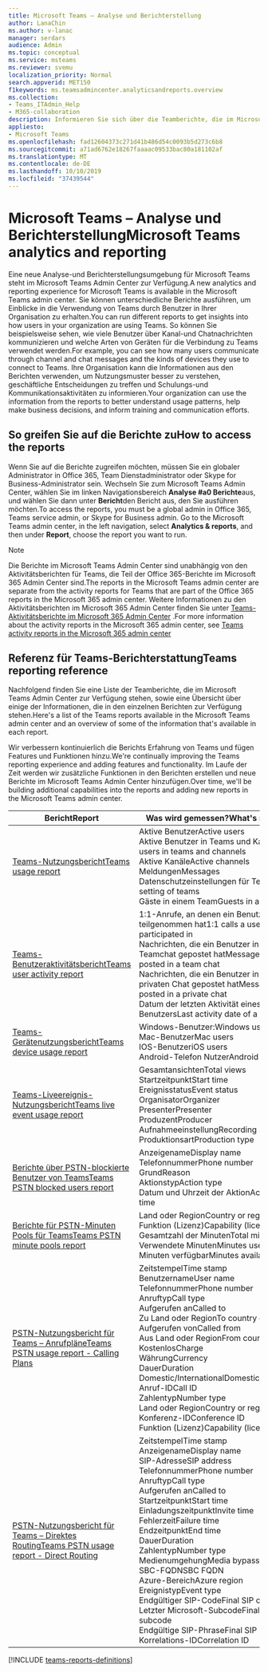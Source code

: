 ```yaml
---
title: Microsoft Teams – Analyse und Berichterstellung
author: LanaChin
ms.author: v-lanac
manager: serdars
audience: Admin
ms.topic: conceptual
ms.service: msteams
ms.reviewer: svemu
localization_priority: Normal
search.appverid: MET150
f1keywords: ms.teamsadmincenter.analyticsandreports.overview
ms.collection:
- Teams_ITAdmin_Help
- M365-collaboration
description: Informieren Sie sich über die Teamberichte, die im Microsoft Teams Admin Center zur Verfügung stehen.
appliesto:
- Microsoft Teams
ms.openlocfilehash: fad12604373c271d41b486d54c0093b5d273c6b8
ms.sourcegitcommit: a71ad6762e18267faaaac09533bac80a181102af
ms.translationtype: MT
ms.contentlocale: de-DE
ms.lasthandoff: 10/10/2019
ms.locfileid: "37439544"
---
```

# <a name="microsoft-teams-analytics-and-reporting"></a><span data-ttu-id="189f6-103">Microsoft Teams – Analyse und Berichterstellung</span><span class="sxs-lookup"><span data-stu-id="189f6-103">Microsoft Teams analytics and reporting</span></span>

<span data-ttu-id="189f6-104">Eine neue Analyse-und Berichterstellungsumgebung für Microsoft Teams steht im Microsoft Teams Admin Center zur Verfügung.</span><span class="sxs-lookup"><span data-stu-id="189f6-104">A new analytics and reporting experience for Microsoft Teams is available in the Microsoft Teams admin center.</span></span> <span data-ttu-id="189f6-105">Sie können unterschiedliche Berichte ausführen, um Einblicke in die Verwendung von Teams durch Benutzer in Ihrer Organisation zu erhalten.</span><span class="sxs-lookup"><span data-stu-id="189f6-105">You can run different reports to get insights into how users in your organization are using Teams.</span></span> <span data-ttu-id="189f6-106">So können Sie beispielsweise sehen, wie viele Benutzer über Kanal-und Chatnachrichten kommunizieren und welche Arten von Geräten für die Verbindung zu Teams verwendet werden.</span><span class="sxs-lookup"><span data-stu-id="189f6-106">For example, you can see how many users communicate through channel and chat messages and the kinds of devices they use to connect to Teams.</span></span> <span data-ttu-id="189f6-107">Ihre Organisation kann die Informationen aus den Berichten verwenden, um Nutzungsmuster besser zu verstehen, geschäftliche Entscheidungen zu treffen und Schulungs-und Kommunikationsaktivitäten zu informieren.</span><span class="sxs-lookup"><span data-stu-id="189f6-107">Your organization can use the information from the reports to better understand usage patterns, help make business decisions, and inform training and communication efforts.</span></span>

## <a name="how-to-access-the-reports"></a><span data-ttu-id="189f6-108">So greifen Sie auf die Berichte zu</span><span class="sxs-lookup"><span data-stu-id="189f6-108">How to access the reports</span></span>

<span data-ttu-id="189f6-109">Wenn Sie auf die Berichte zugreifen möchten, müssen Sie ein globaler Administrator in Office 365, Team Dienstadministrator oder Skype for Business-Administrator sein.  Wechseln Sie zum Microsoft Teams Admin Center, wählen Sie im linken Navigationsbereich **Analyse #a0 Berichte**aus, und wählen Sie dann unter **Bericht**den Bericht aus, den Sie ausführen möchten.</span><span class="sxs-lookup"><span data-stu-id="189f6-109">To access the reports, you must be a global admin in Office 365, Teams service admin, or Skype for Business admin.  Go to the Microsoft Teams admin center, in the left navigation, select **Analytics & reports**, and then under **Report**, choose the report you want to run.</span></span>

> [!NOTE]
> <span data-ttu-id="189f6-110">Die Berichte im Microsoft Teams Admin Center sind unabhängig von den Aktivitätsberichten für Teams, die Teil der Office 365-Berichte im Microsoft 365 Admin Center sind.</span><span class="sxs-lookup"><span data-stu-id="189f6-110">The reports in the Microsoft Teams admin center are separate from the activity reports for Teams that are part of the Office 365 reports in the Microsoft 365 admin center.</span></span> <span data-ttu-id="189f6-111">Weitere Informationen zu den Aktivitätsberichten im Microsoft 365 Admin Center finden Sie unter [Teams-Aktivitätsberichte im Microsoft 365 Admin Center](../teams-activity-reports.md) .</span><span class="sxs-lookup"><span data-stu-id="189f6-111">For more information about the activity reports in the Microsoft 365 admin center, see [Teams activity reports in the Microsoft 365 admin center](../teams-activity-reports.md)</span></span>

## <a name="teams-reporting-reference"></a><span data-ttu-id="189f6-112">Referenz für Teams-Berichterstattung</span><span class="sxs-lookup"><span data-stu-id="189f6-112">Teams reporting reference</span></span>

<span data-ttu-id="189f6-113">Nachfolgend finden Sie eine Liste der Teamberichte, die im Microsoft Teams Admin Center zur Verfügung stehen, sowie eine Übersicht über einige der Informationen, die in den einzelnen Berichten zur Verfügung stehen.</span><span class="sxs-lookup"><span data-stu-id="189f6-113">Here's a list of the Teams reports available in the Microsoft Teams admin center and an overview of some of the information that's available in each report.</span></span>

<span data-ttu-id="189f6-114">Wir verbessern kontinuierlich die Berichts Erfahrung von Teams und fügen Features und Funktionen hinzu.</span><span class="sxs-lookup"><span data-stu-id="189f6-114">We're continually improving the Teams reporting experience and adding features and functionality.</span></span> <span data-ttu-id="189f6-115">Im Laufe der Zeit werden wir zusätzliche Funktionen in den Berichten erstellen und neue Berichte im Microsoft Teams Admin Center hinzufügen.</span><span class="sxs-lookup"><span data-stu-id="189f6-115">Over time, we'll be building additional capabilities into the reports and adding new reports in the Microsoft Teams admin center.</span></span>

|<span data-ttu-id="189f6-116">Bericht</span><span class="sxs-lookup"><span data-stu-id="189f6-116">Report</span></span>  |<span data-ttu-id="189f6-117">Was wird gemessen?</span><span class="sxs-lookup"><span data-stu-id="189f6-117">What's measured?</span></span> |
|---------|---------|
|[<span data-ttu-id="189f6-118">Teams-Nutzungsbericht</span><span class="sxs-lookup"><span data-stu-id="189f6-118">Teams usage report</span></span>](teams-usage-report.md)  |  <span data-ttu-id="189f6-119">Aktive Benutzer</span><span class="sxs-lookup"><span data-stu-id="189f6-119">Active users</span></span><br/><span data-ttu-id="189f6-120">Aktive Benutzer in Teams und Kanälen</span><span class="sxs-lookup"><span data-stu-id="189f6-120">Active users in teams and channels</span></span><br/><span data-ttu-id="189f6-121">Aktive Kanäle</span><span class="sxs-lookup"><span data-stu-id="189f6-121">Active channels</span></span><br/><span data-ttu-id="189f6-122">Meldungen</span><span class="sxs-lookup"><span data-stu-id="189f6-122">Messages</span></span><br/><span data-ttu-id="189f6-123">Datenschutzeinstellungen für Teams</span><span class="sxs-lookup"><span data-stu-id="189f6-123">Privacy setting of  teams</span></span><br/><span data-ttu-id="189f6-124">Gäste in einem Team</span><span class="sxs-lookup"><span data-stu-id="189f6-124">Guests in a team</span></span>   |
|[<span data-ttu-id="189f6-125">Teams-Benutzeraktivitätsbericht</span><span class="sxs-lookup"><span data-stu-id="189f6-125">Teams user activity report</span></span>](user-activity-report.md)  |  <span data-ttu-id="189f6-126">1:1-Anrufe, an denen ein Benutzer teilgenommen hat</span><span class="sxs-lookup"><span data-stu-id="189f6-126">1:1 calls a user participated in</span></span><br/><span data-ttu-id="189f6-127">Nachrichten, die ein Benutzer in einem Teamchat gepostet hat</span><span class="sxs-lookup"><span data-stu-id="189f6-127">Messages a user posted in a team chat</span></span><br/><span data-ttu-id="189f6-128">Nachrichten, die ein Benutzer in einem privaten Chat gepostet hat</span><span class="sxs-lookup"><span data-stu-id="189f6-128">Messages a user posted in a private chat</span></span><br/><span data-ttu-id="189f6-129">Datum der letzten Aktivität eines Benutzers</span><span class="sxs-lookup"><span data-stu-id="189f6-129">Last activity date of a user</span></span>     |
|[<span data-ttu-id="189f6-130">Teams-Gerätenutzungsbericht</span><span class="sxs-lookup"><span data-stu-id="189f6-130">Teams device usage report</span></span>](device-usage-report.md)   |  <span data-ttu-id="189f6-131">Windows-Benutzer:</span><span class="sxs-lookup"><span data-stu-id="189f6-131">Windows users</span></span><br/><span data-ttu-id="189f6-132">Mac-Benutzer</span><span class="sxs-lookup"><span data-stu-id="189f6-132">Mac users</span></span><br/><span data-ttu-id="189f6-133">IOS-Benutzer</span><span class="sxs-lookup"><span data-stu-id="189f6-133">iOS users</span></span><br/><span data-ttu-id="189f6-134">Android-Telefon Nutzer</span><span class="sxs-lookup"><span data-stu-id="189f6-134">Android phone users</span></span>     |
|[<span data-ttu-id="189f6-135">Teams-Liveereignis-Nutzungsbericht</span><span class="sxs-lookup"><span data-stu-id="189f6-135">Teams live event usage report</span></span>](teams-live-event-usage-report.md)   |  <span data-ttu-id="189f6-136">Gesamtansichten</span><span class="sxs-lookup"><span data-stu-id="189f6-136">Total views</span></span><br><span data-ttu-id="189f6-137">Startzeitpunkt</span><span class="sxs-lookup"><span data-stu-id="189f6-137">Start time</span></span><br><span data-ttu-id="189f6-138">Ereignisstatus</span><span class="sxs-lookup"><span data-stu-id="189f6-138">Event status</span></span><br><span data-ttu-id="189f6-139">Organisator</span><span class="sxs-lookup"><span data-stu-id="189f6-139">Organizer</span></span><br><span data-ttu-id="189f6-140">Presenter</span><span class="sxs-lookup"><span data-stu-id="189f6-140">Presenter</span></span><br><span data-ttu-id="189f6-141">Produzent</span><span class="sxs-lookup"><span data-stu-id="189f6-141">Producer</span></span><br><span data-ttu-id="189f6-142">Aufnahmeeinstellung</span><span class="sxs-lookup"><span data-stu-id="189f6-142">Recording setting</span></span><br><span data-ttu-id="189f6-143">Produktionsart</span><span class="sxs-lookup"><span data-stu-id="189f6-143">Production type</span></span>    |
|[<span data-ttu-id="189f6-144">Berichte über PSTN-blockierte Benutzer von Teams</span><span class="sxs-lookup"><span data-stu-id="189f6-144">Teams PSTN blocked users report</span></span>](pstn-blocked-users-report.md)   |  <span data-ttu-id="189f6-145">Anzeigename</span><span class="sxs-lookup"><span data-stu-id="189f6-145">Display name</span></span><br><span data-ttu-id="189f6-146">Telefonnummer</span><span class="sxs-lookup"><span data-stu-id="189f6-146">Phone number</span></span><br><span data-ttu-id="189f6-147">Grund</span><span class="sxs-lookup"><span data-stu-id="189f6-147">Reason</span></span><br><span data-ttu-id="189f6-148">Aktionstyp</span><span class="sxs-lookup"><span data-stu-id="189f6-148">Action type</span></span><br><span data-ttu-id="189f6-149">Datum und Uhrzeit der Aktion</span><span class="sxs-lookup"><span data-stu-id="189f6-149">Action date and time</span></span>   |
|[<span data-ttu-id="189f6-150">Berichte für PSTN-Minuten Pools für Teams</span><span class="sxs-lookup"><span data-stu-id="189f6-150">Teams PSTN minute pools report</span></span>](pstn-minute-pools-report.md) |  <span data-ttu-id="189f6-151">Land oder Region</span><span class="sxs-lookup"><span data-stu-id="189f6-151">Country or region</span></span><br><span data-ttu-id="189f6-152">Funktion (Lizenz)</span><span class="sxs-lookup"><span data-stu-id="189f6-152">Capability (license)</span></span> <br><span data-ttu-id="189f6-153">Gesamtzahl der Minuten</span><span class="sxs-lookup"><span data-stu-id="189f6-153">Total minutes</span></span><br><span data-ttu-id="189f6-154">Verwendete Minuten</span><span class="sxs-lookup"><span data-stu-id="189f6-154">Minutes used</span></span><br><span data-ttu-id="189f6-155">Minuten verfügbar</span><span class="sxs-lookup"><span data-stu-id="189f6-155">Minutes available</span></span>|
|[<span data-ttu-id="189f6-156">PSTN-Nutzungsbericht für Teams – Anrufpläne</span><span class="sxs-lookup"><span data-stu-id="189f6-156">Teams PSTN usage report - Calling Plans</span></span>](pstn-usage-report.md#calling-plans)|  <span data-ttu-id="189f6-157">Zeitstempel</span><span class="sxs-lookup"><span data-stu-id="189f6-157">Time stamp</span></span><br><span data-ttu-id="189f6-158">Benutzername</span><span class="sxs-lookup"><span data-stu-id="189f6-158">User name</span></span><br><span data-ttu-id="189f6-159">Telefonnummer</span><span class="sxs-lookup"><span data-stu-id="189f6-159">Phone number</span></span><br><span data-ttu-id="189f6-160">Anruftyp</span><span class="sxs-lookup"><span data-stu-id="189f6-160">Call type</span></span> <br><span data-ttu-id="189f6-161">Aufgerufen an</span><span class="sxs-lookup"><span data-stu-id="189f6-161">Called to</span></span><br><span data-ttu-id="189f6-162">Zu Land oder Region</span><span class="sxs-lookup"><span data-stu-id="189f6-162">To country or region</span></span> <br><span data-ttu-id="189f6-163">Aufgerufen von</span><span class="sxs-lookup"><span data-stu-id="189f6-163">Called from</span></span> <br><span data-ttu-id="189f6-164">Aus Land oder Region</span><span class="sxs-lookup"><span data-stu-id="189f6-164">From country or region</span></span><br><span data-ttu-id="189f6-165">Kostenlos</span><span class="sxs-lookup"><span data-stu-id="189f6-165">Charge</span></span><br><span data-ttu-id="189f6-166">Währung</span><span class="sxs-lookup"><span data-stu-id="189f6-166">Currency</span></span><br><span data-ttu-id="189f6-167">Dauer</span><span class="sxs-lookup"><span data-stu-id="189f6-167">Duration</span></span><br><span data-ttu-id="189f6-168">Domestic/International</span><span class="sxs-lookup"><span data-stu-id="189f6-168">Domestic/International</span></span><br><span data-ttu-id="189f6-169">Anruf-ID</span><span class="sxs-lookup"><span data-stu-id="189f6-169">Call ID</span></span><br><span data-ttu-id="189f6-170">Zahlentyp</span><span class="sxs-lookup"><span data-stu-id="189f6-170">Number type</span></span><br><span data-ttu-id="189f6-171">Land oder Region</span><span class="sxs-lookup"><span data-stu-id="189f6-171">Country or region</span></span><br><span data-ttu-id="189f6-172">Konferenz-ID</span><span class="sxs-lookup"><span data-stu-id="189f6-172">Conference ID</span></span><br><span data-ttu-id="189f6-173">Funktion (Lizenz)</span><span class="sxs-lookup"><span data-stu-id="189f6-173">Capability (license)</span></span>|
|[<span data-ttu-id="189f6-174">PSTN-Nutzungsbericht für Teams – Direktes Routing</span><span class="sxs-lookup"><span data-stu-id="189f6-174">Teams PSTN usage report - Direct Routing</span></span>](pstn-usage-report.md#direct-routing)  |  <span data-ttu-id="189f6-175">Zeitstempel</span><span class="sxs-lookup"><span data-stu-id="189f6-175">Time stamp</span></span><br><span data-ttu-id="189f6-176">Anzeigename</span><span class="sxs-lookup"><span data-stu-id="189f6-176">Display name</span></span><br><span data-ttu-id="189f6-177">SIP-Adresse</span><span class="sxs-lookup"><span data-stu-id="189f6-177">SIP address</span></span><br><span data-ttu-id="189f6-178">Telefonnummer</span><span class="sxs-lookup"><span data-stu-id="189f6-178">Phone number</span></span> <br><span data-ttu-id="189f6-179">Anruftyp</span><span class="sxs-lookup"><span data-stu-id="189f6-179">Call type</span></span><br><span data-ttu-id="189f6-180">Aufgerufen an</span><span class="sxs-lookup"><span data-stu-id="189f6-180">Called to</span></span><br><span data-ttu-id="189f6-181">Startzeitpunkt</span><span class="sxs-lookup"><span data-stu-id="189f6-181">Start time</span></span><br><span data-ttu-id="189f6-182">Einladungszeitpunkt</span><span class="sxs-lookup"><span data-stu-id="189f6-182">Invite time</span></span><br><span data-ttu-id="189f6-183">Fehlerzeit</span><span class="sxs-lookup"><span data-stu-id="189f6-183">Failure time</span></span><br><span data-ttu-id="189f6-184">Endzeitpunkt</span><span class="sxs-lookup"><span data-stu-id="189f6-184">End time</span></span><br><span data-ttu-id="189f6-185">Dauer</span><span class="sxs-lookup"><span data-stu-id="189f6-185">Duration</span></span><br><span data-ttu-id="189f6-186">Zahlentyp</span><span class="sxs-lookup"><span data-stu-id="189f6-186">Number type</span></span><br><span data-ttu-id="189f6-187">Medienumgehung</span><span class="sxs-lookup"><span data-stu-id="189f6-187">Media bypass</span></span><br><span data-ttu-id="189f6-188">SBC-FQDN</span><span class="sxs-lookup"><span data-stu-id="189f6-188">SBC FQDN</span></span><br><span data-ttu-id="189f6-189">Azure-Bereich</span><span class="sxs-lookup"><span data-stu-id="189f6-189">Azure region</span></span><br><span data-ttu-id="189f6-190">Ereignistyp</span><span class="sxs-lookup"><span data-stu-id="189f6-190">Event type</span></span><br><span data-ttu-id="189f6-191">Endgültiger SIP-Code</span><span class="sxs-lookup"><span data-stu-id="189f6-191">Final SIP code</span></span><br><span data-ttu-id="189f6-192">Letzter Microsoft-Subcode</span><span class="sxs-lookup"><span data-stu-id="189f6-192">Final Microsoft subcode</span></span><br><span data-ttu-id="189f6-193">Endgültige SIP-Phrase</span><span class="sxs-lookup"><span data-stu-id="189f6-193">Final SIP phrase</span></span><br><span data-ttu-id="189f6-194">Korrelations-ID</span><span class="sxs-lookup"><span data-stu-id="189f6-194">Correlation ID</span></span>  |

[!INCLUDE [teams-reports-definitions](../includes/teams-reports-definitions.md)]
